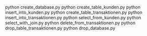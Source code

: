 python create_database.py
python create_table_kunden.py
python insert_into_kunden.py
python create_table_transaktionen.py
python insert_into_transaktionen.py
python select_from_kunden.py
python select_with_join.py
python delete_from_transaktionen.py
python drop_table_transaktionen.py
python drop_database.py